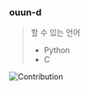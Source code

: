 ### ouun-d

> 할 수 있는 언어
> - Python
> - C

![Contribution](https://github-readme-stats.vercel.app/api?username=ouun-d&cache_seconds=1800&count_private=true&show_icons=true&theme=algolia&include_all_commits=true&count_private=true)
